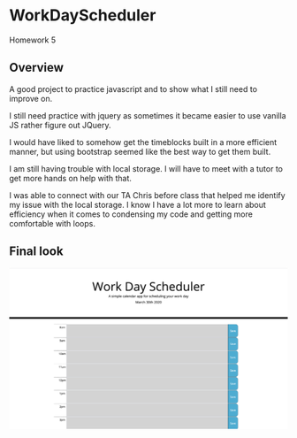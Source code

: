 # WorkDayScheduler
Homework 5 

## Overview
A good project to practice javascript and to show what I still need to improve on. 
  
I still need practice with jquery as sometimes it became easier to use vanilla JS rather figure out JQuery.
  
I would have liked to somehow get the timeblocks built in a more efficient manner, but using bootstrap seemed like the best way to get them built. 
  
I am still having trouble with local storage. I will have to meet with a tutor to get more hands on help with that. 

I was able to connect with our TA Chris before class that helped me identify my issue with the local storage. I know I have a lot more to learn about efficiency when it comes to condensing my code and getting more comfortable with loops.
  
## Final look

![Picture of finished project](./assets/Workdayscheduler.png)